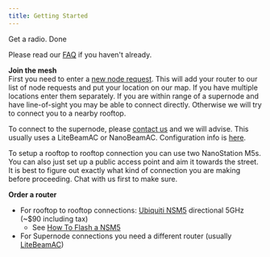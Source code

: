 ```yaml
---
title: Getting Started
---
```


Get a radio. Done

Please read our [FAQ](https://nycmesh.net/faq) if you haven't already.

**Join the mesh**  
First you need to enter a [new node request](https://nycmesh.net/join). This will add your router to our list of node requests and put your location on our map. If you have multiple locations enter them separately. If you are within range of a supernode and have line-of-sight you may be able to connect directly. Otherwise we will try to connect you to a nearby rooftop.

To connect to the supernode, please [contact us](mailto:install@nycmesh.net) and we will advise. This usually uses a LiteBeamAC or NanoBeamAC. Configuration info is [here](/cpe).

To setup a rooftop to rooftop connection you can use two NanoStation M5s. You can also just set up a public access point and aim it towards the street. It is best to figure out exactly what kind of connection you are making before proceeding. Chat with us first to make sure.

**Order a router**    

* For rooftop to rooftop connections: [Ubiquiti NSM5](/hardware/nsm5) directional 5GHz (~$90 including tax)  
    - See [How To Flash a NSM5](/howto/nsm5-flash)
* For Supernode connections you need a different router (usually [LiteBeamAC](/hardware/litebeamac))




 

